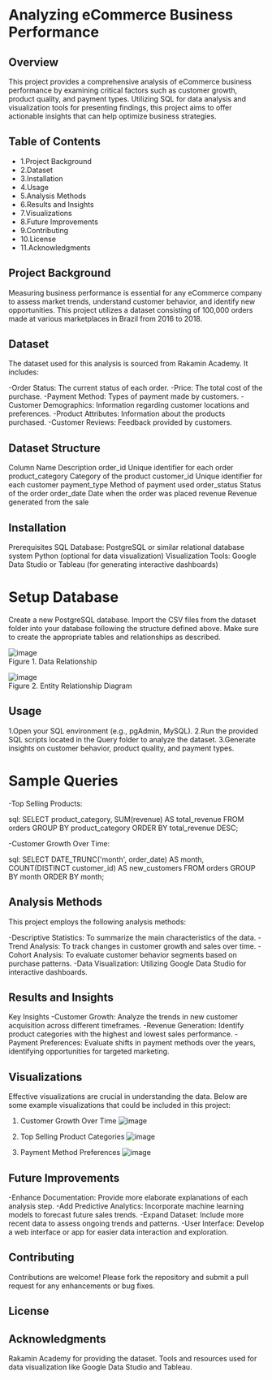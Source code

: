 # Analyzing eCommerce Business Performance

## Overview
This project provides a comprehensive analysis of eCommerce business performance by examining critical factors such as customer growth, product quality, and payment types. Utilizing SQL for data analysis and visualization tools for presenting findings, this project aims to offer actionable insights that can help optimize business strategies.

## Table of Contents
- 1.Project Background
- 2.Dataset
- 3.Installation
- 4.Usage
- 5.Analysis Methods
- 6.Results and Insights
- 7.Visualizations
- 8.Future Improvements
- 9.Contributing
- 10.License
- 11.Acknowledgments

## Project Background
Measuring business performance is essential for any eCommerce company to assess market trends, understand customer behavior, and identify new opportunities. This project utilizes a dataset consisting of 100,000 orders made at various marketplaces in Brazil from 2016 to 2018.

## Dataset
The dataset used for this analysis is sourced from Rakamin Academy. It includes:

-Order Status: The current status of each order.
-Price: The total cost of the purchase.
-Payment Method: Types of payment made by customers.
-Customer Demographics: Information regarding customer locations and preferences.
-Product Attributes: Information about the products purchased.
-Customer Reviews: Feedback provided by customers.

## Dataset Structure
Column Name	Description
order_id	Unique identifier for each order
product_category	Category of the product
customer_id	Unique identifier for each customer
payment_type	Method of payment used
order_status	Status of the order
order_date	Date when the order was placed
revenue	Revenue generated from the sale

## Installation
Prerequisites
SQL Database: PostgreSQL or similar relational database system
Python (optional for data visualization)
Visualization Tools: Google Data Studio or Tableau (for generating interactive dashboards)

# Setup Database
Create a new PostgreSQL database.
Import the CSV files from the dataset folder into your database following the structure defined above.
Make sure to create the appropriate tables and relationships as described.

![image](https://user-images.githubusercontent.com/77976107/173325369-97674007-82ba-42e1-92eb-52c7bd6bcf59.png)
<br>Figure 1. Data Relationship

![image](https://user-images.githubusercontent.com/77976107/173325708-61b334a7-d55b-466c-9055-39ea48c60869.png)
<br>Figure 2. Entity Relationship Diagram


## Usage
1.Open your SQL environment (e.g., pgAdmin, MySQL).
2.Run the provided SQL scripts located in the Query folder to analyze the dataset.
3.Generate insights on customer behavior, product quality, and payment types.

# Sample Queries
-Top Selling Products:

sql:
SELECT product_category, SUM(revenue) AS total_revenue
FROM orders
GROUP BY product_category
ORDER BY total_revenue DESC;

-Customer Growth Over Time:

sql:
SELECT DATE_TRUNC('month', order_date) AS month, COUNT(DISTINCT customer_id) AS new_customers
FROM orders
GROUP BY month
ORDER BY month;

## Analysis Methods
This project employs the following analysis methods:

-Descriptive Statistics: To summarize the main characteristics of the data.
-Trend Analysis: To track changes in customer growth and sales over time.
-Cohort Analysis: To evaluate customer behavior segments based on purchase patterns.
-Data Visualization: Utilizing Google Data Studio for interactive dashboards.

## Results and Insights
Key Insights
-Customer Growth: Analyze the trends in new customer acquisition across different timeframes.
-Revenue Generation: Identify product categories with the highest and lowest sales performance.
-Payment Preferences: Evaluate shifts in payment methods over the years, identifying opportunities for targeted marketing.

## Visualizations
Effective visualizations are crucial in understanding the data. Below are some example visualizations that could be included in this project:

1. Customer Growth Over Time
![image](https://user-images.githubusercontent.com/77976107/173325968-5e8e23a5-59f4-4450-aed8-551590d00883.png)

2. Top Selling Product Categories
![image](https://user-images.githubusercontent.com/77976107/173326674-9c184bc8-cc65-4b69-a7d9-1d97dc33f94f.png)

3. Payment Method Preferences
![image](https://user-images.githubusercontent.com/77976107/173327174-1d594f7c-c2e6-4bb6-9c3b-b8503e9b2fbb.png)

## Future Improvements
-Enhance Documentation: Provide more elaborate explanations of each analysis step.
-Add Predictive Analytics: Incorporate machine learning models to forecast future sales trends.
-Expand Dataset: Include more recent data to assess ongoing trends and patterns.
-User Interface: Develop a web interface or app for easier data interaction and exploration.

## Contributing
Contributions are welcome! Please fork the repository and submit a pull request for any enhancements or bug fixes.

## License
## Acknowledgments
Rakamin Academy for providing the dataset.
Tools and resources used for data visualization like Google Data Studio and Tableau.















